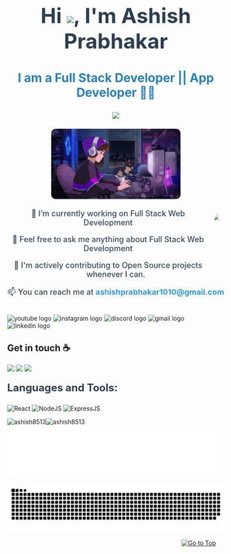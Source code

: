 <h1 align="center" style="font-weight: bold; font-size: 48px; color: #2c3e50;">Hi <img src="https://raw.githubusercontent.com/MartinHeinz/MartinHeinz/master/wave.gif" width="30px">, I'm Ashish Prabhakar</h1>
<h3 align="center" style="font-weight: bold; font-size: 28px; color: #2980b9;">I am a Full Stack Developer || App Developer 🧑‍💻</h3>

<p align="center">
   <img src="https://readme-typing-svg.demolab.com?font=Roboto+Slab&size=35&center=true&vCenter=true&width=450&duration=1500&pause=1000&lines=Ashish+Prabhakar;Software+Developer;Full+Stack+Developer" width="auto" height="35"/>
</p>
<p align="center" style="margin: 20px 0;">
  <img alt="Coding GI" width="300" height="auto" src="https://github.com/ashish8513/ashish8513/blob/main/coding.gif" style="border-radius: 10px;"/>
</p>

<img align="right" height="120" style="border-radius: 50%; margin: 10px;" src="https://media.giphy.com/media/Cmr1OMJ2FN0B2/giphy.gif?cid=790b7611b31agwec022u0d2xj2nxxc8ay6hpvp1b9320xbws&ep=v1_gifs_search&rid=giphy.gif&ct=g" />

<p align="center" style="font-size: 18px; color: #34495e; font-weight: 500;">
   🌱 I’m currently working on Full Stack Web Development 
</p>

<p align="center" style="font-size: 18px; color: #34495e; font-weight: 500;">
   💬 Feel free to ask me anything about Full Stack Web Development
</p>

<p align="center" style="font-size: 18px; color: #34495e; font-weight: 500;">
   📔 I'm actively contributing to Open Source projects whenever I can.
</p>

<p align="center" style="font-size: 18px; color: #34495e; font-weight: 500;">
   📫 You can reach me at <a href="mailto:ashishprabhakar1010@gmail.com" style="color: #3498db; text-decoration: none; font-weight: bold;">ashishprabhakar1010@gmail.com</a>
</p>

<br/>

<div align="left">
   <img src="https://img.shields.io/static/v1?message=Youtube&logo=youtube&label=&color=FF0000&logoColor=white&labelColor=&style=for-the-badge" height="35" alt="youtube logo" />
   <img src="https://img.shields.io/static/v1?message=Instagram&logo=instagram&label=&color=E4405F&logoColor=white&labelColor=&style=for-the-badge" height="35" alt="instagram logo" />
   <img src="https://img.shields.io/static/v1?message=Discord&logo=discord&label=&color=7289DA&logoColor=white&labelColor=&style=for-the-badge" height="35" alt="discord logo" />
   <img src="https://img.shields.io/static/v1?message=Gmail&logo=gmail&label=&color=D14836&logoColor=white&labelColor=&style=for-the-badge" height="35" alt="gmail logo" />
   <img src="https://img.shields.io/static/v1?message=LinkedIn&logo=linkedin&label=&color=0077B5&logoColor=white&labelColor=&style=for-the-badge" height="35" alt="linkedin logo" />
</div>

## Get in touch :coffee:

<p align="centre">
<a href = "https://www.linkedin.com/in/ashish-prabhakar-%F0%9F%94%B4-42791324b/"><img src="https://img.icons8.com/fluent/48/000000/linkedin.png"/></a>
<a href = "https://www.instagram.com/ashishdevdiaries/"><img src="https://img.icons8.com/fluent/48/000000/instagram-new.png"/></a>
<a href = "ashishprabhakar1010@gmail.com"><img src="https://img.icons8.com/color/48/000000/gmail.png"/></a>

</p>



<h3 align="left" style="font-size: 24px; color: #2c3e50; margin-top: 20px;">Languages and Tools:</h3>

<p align="left">
   <img alt="React" align="center" src="https://img.shields.io/badge/react-%2320232a.svg?style=for-the-badge&logo=react&logoColor=%2361DAFB"/>
   <img alt="NodeJS" align="center" src="https://img.shields.io/badge/Node.js-43853D?style=for-the-badge&logo=node.js&logoColor=white"/>
   <img alt="ExpressJS" align="center" src="https://img.shields.io/badge/Express.js-000000?style=for-the-badge&logo=express&logoColor=white"/>
</p>

<p>
  <img align="left" src="https://github-readme-stats.vercel.app/api?username=ashish8513&show_icons=true&locale=en" alt="ashish8513" />
  <img align="left" src="https://github-readme-stats.vercel.app/api/top-langs?username=ashish8513&show_icons=true&locale=en&layout=compact" alt="ashish8513" />
</p>



<p align="center">
   <img src="https://github.com/ashish8513/ashish8513/blob/main/Thanks.svg" width="100%" height="120" alt="ashish8513" />
</p>
<picture>
  <source
    media="(prefers-color-scheme: dark)"
    srcset="https://raw.githubusercontent.com/platane/snk/output/github-contribution-grid-snake-dark.svg"
  />
  <source
    media="(prefers-color-scheme: light)"
    srcset="https://raw.githubusercontent.com/platane/snk/output/github-contribution-grid-snake.svg"
  />
  <img
    alt="github contribution grid snake animation"
    src="https://raw.githubusercontent.com/platane/snk/output/github-contribution-grid-snake-dark.svg"
  />
</picture>

<br/>

<p align="right">
   <a href="#top"><img src="https://img.shields.io/static/v1?label&message=Go+to+Top&color=0b6ab3&style=flat&logo" style="margin-right:20px;" alt="Go to Top " /></a>
</p>
